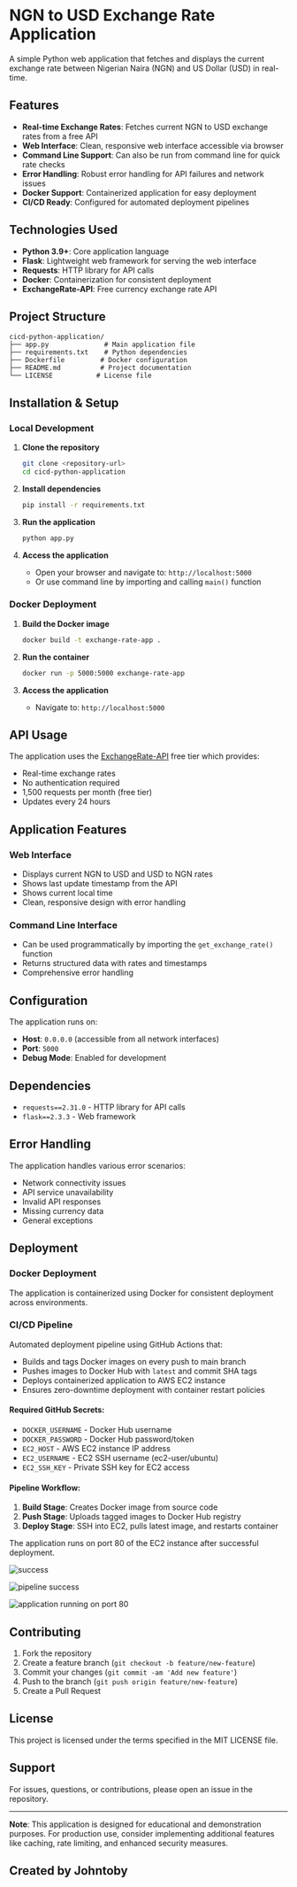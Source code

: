 # NGN to USD Exchange Rate Application

A simple Python web application that fetches and displays the current exchange rate between Nigerian Naira (NGN) and US Dollar (USD) in real-time.

## Features

- **Real-time Exchange Rates**: Fetches current NGN to USD exchange rates from a free API
- **Web Interface**: Clean, responsive web interface accessible via browser
- **Command Line Support**: Can also be run from command line for quick rate checks
- **Error Handling**: Robust error handling for API failures and network issues
- **Docker Support**: Containerized application for easy deployment
- **CI/CD Ready**: Configured for automated deployment pipelines

## Technologies Used

- **Python 3.9+**: Core application language
- **Flask**: Lightweight web framework for serving the web interface
- **Requests**: HTTP library for API calls
- **Docker**: Containerization for consistent deployment
- **ExchangeRate-API**: Free currency exchange rate API

## Project Structure

```
cicd-python-application/
├── app.py              # Main application file
├── requirements.txt    # Python dependencies
├── Dockerfile         # Docker configuration
├── README.md          # Project documentation
└── LICENSE           # License file
```

## Installation & Setup

### Local Development

1. **Clone the repository**
   ```bash
   git clone <repository-url>
   cd cicd-python-application
   ```

2. **Install dependencies**
   ```bash
   pip install -r requirements.txt
   ```

3. **Run the application**
   ```bash
   python app.py
   ```

4. **Access the application**
   - Open your browser and navigate to: `http://localhost:5000`
   - Or use command line by importing and calling `main()` function

### Docker Deployment

1. **Build the Docker image**
   ```bash
   docker build -t exchange-rate-app .
   ```

2. **Run the container**
   ```bash
   docker run -p 5000:5000 exchange-rate-app
   ```

3. **Access the application**
   - Navigate to: `http://localhost:5000`

## API Usage

The application uses the [ExchangeRate-API](https://open.er-api.com/) free tier which provides:
- Real-time exchange rates
- No authentication required
- 1,500 requests per month (free tier)
- Updates every 24 hours

## Application Features

### Web Interface
- Displays current NGN to USD and USD to NGN rates
- Shows last update timestamp from the API
- Shows current local time
- Clean, responsive design with error handling

### Command Line Interface
- Can be used programmatically by importing the `get_exchange_rate()` function
- Returns structured data with rates and timestamps
- Comprehensive error handling

## Configuration

The application runs on:
- **Host**: `0.0.0.0` (accessible from all network interfaces)
- **Port**: `5000`
- **Debug Mode**: Enabled for development

## Dependencies

- `requests==2.31.0` - HTTP library for API calls
- `flask==2.3.3` - Web framework

## Error Handling

The application handles various error scenarios:
- Network connectivity issues
- API service unavailability
- Invalid API responses
- Missing currency data
- General exceptions

## Deployment

### Docker Deployment
The application is containerized using Docker for consistent deployment across environments.

### CI/CD Pipeline
Automated deployment pipeline using GitHub Actions that:
- Builds and tags Docker images on every push to main branch
- Pushes images to Docker Hub with `latest` and commit SHA tags
- Deploys containerized application to AWS EC2 instance
- Ensures zero-downtime deployment with container restart policies

#### Required GitHub Secrets:
- `DOCKER_USERNAME` - Docker Hub username
- `DOCKER_PASSWORD` - Docker Hub password/token
- `EC2_HOST` - AWS EC2 instance IP address
- `EC2_USERNAME` - EC2 SSH username (ec2-user/ubuntu)
- `EC2_SSH_KEY` - Private SSH key for EC2 access

#### Pipeline Workflow:
1. **Build Stage**: Creates Docker image from source code
2. **Push Stage**: Uploads tagged images to Docker Hub registry
3. **Deploy Stage**: SSH into EC2, pulls latest image, and restarts container

The application runs on port 80 of the EC2 instance after successful deployment.

![success](<Screenshot (643)-1.png>)

![pipeline success](<Screenshot (644)-1.png>)

![application running on port 80](<Screenshot (645).png>)



## Contributing

1. Fork the repository
2. Create a feature branch (`git checkout -b feature/new-feature`)
3. Commit your changes (`git commit -am 'Add new feature'`)
4. Push to the branch (`git push origin feature/new-feature`)
5. Create a Pull Request

## License

This project is licensed under the terms specified in the MIT LICENSE file.

## Support

For issues, questions, or contributions, please open an issue in the repository.

---

**Note**: This application is designed for educational and demonstration purposes. For production use, consider implementing additional features like caching, rate limiting, and enhanced security measures.

## Created by Johntoby